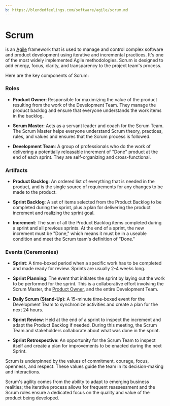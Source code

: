 ```yaml
---
b: https://blendedfeelings.com/software/agile/scrum.md
---
```


# Scrum 
is an [Agile](agile-methodology.md) framework that is used to manage and control complex software and product development using iterative and incremental practices. It's one of the most widely implemented Agile methodologies. Scrum is designed to add energy, focus, clarity, and transparency to the project team's process.

Here are the key components of Scrum:

### Roles

- **Product Owner**: Responsible for maximizing the value of the product resulting from the work of the Development Team. They manage the product backlog and ensure that everyone understands the work items in the backlog.

- **Scrum Master**: Acts as a servant leader and coach for the Scrum Team. The Scrum Master helps everyone understand Scrum theory, practices, rules, and values and ensures that the Scrum process is followed.

- **Development Team**: A group of professionals who do the work of delivering a potentially releasable increment of "Done" product at the end of each sprint. They are self-organizing and cross-functional.

### Artifacts

- **Product Backlog**: An ordered list of everything that is needed in the product, and is the single source of requirements for any changes to be made to the product.

- **Sprint Backlog**: A set of items selected from the Product Backlog to be completed during the sprint, plus a plan for delivering the product increment and realizing the sprint goal.

- **Increment**: The sum of all the Product Backlog items completed during a sprint and all previous sprints. At the end of a sprint, the new increment must be "Done," which means it must be in a useable condition and meet the Scrum team's definition of "Done."

### Events (Ceremonies)

- **Sprint**: A time-boxed period when a specific work has to be completed and made ready for review. Sprints are usually 2-4 weeks long.

- **Sprint Planning**: The event that initiates the sprint by laying out the work to be performed for the sprint. This is a collaborative effort involving the Scrum Master, the [Product Owner](product-owner.md), and the entire Development Team.

- **Daily Scrum (Stand-Up)**: A 15-minute time-boxed event for the Development Team to synchronize activities and create a plan for the next 24 hours.

- **Sprint Review**: Held at the end of a sprint to inspect the increment and adapt the Product Backlog if needed. During this meeting, the Scrum Team and stakeholders collaborate about what was done in the sprint.

- **Sprint Retrospective**: An opportunity for the Scrum Team to inspect itself and create a plan for improvements to be enacted during the next Sprint.

Scrum is underpinned by the values of commitment, courage, focus, openness, and respect. These values guide the team in its decision-making and interactions.

Scrum's agility comes from the ability to adapt to emerging business realities; the iterative process allows for frequent reassessment and the Scrum roles ensure a dedicated focus on the quality and value of the product being developed.